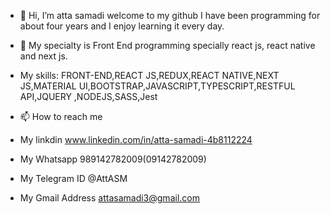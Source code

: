 - 👋 Hi, I’m atta samadi welcome to my github I have been programming for about four years and I enjoy learning it every day.
- 👀 My specialty is Front End  programming specially react js, react native and next js.
- My skills: FRONT-END,REACT JS,REDUX,REACT NATIVE,NEXT JS,MATERIAL UI,BOOTSTRAP,JAVASCRIPT,TYPESCRIPT,RESTFUL API,JQUERY ,NODEJS,SASS,Jest


- 📫 How to reach me 
- My linkdin www.linkedin.com/in/atta-samadi-4b8112224
- My Whatsapp 989142782009(09142782009)
- My Telegram ID @AttASM
- My Gmail Address attasamadi3@gmail.com 

<!---
atta-design/atta-design is a ✨ special ✨ repository because its `README.md` (this file) appears on your GitHub profile.
You can click the Preview link to take a look at your changes.
--->
